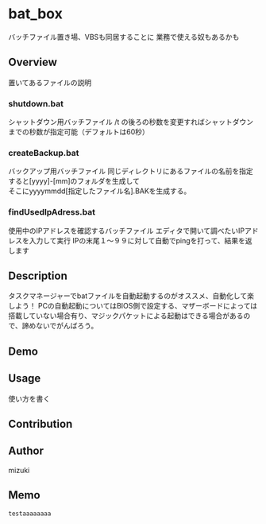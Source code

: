 # bat_box
バッチファイル置き場、VBSも同居することに
業務で使える奴もあるかも

## Overview
置いてあるファイルの説明 

### shutdown.bat  
 シャットダウン用バッチファイル
 /t の後ろの秒数を変更すればシャットダウンまでの秒数が指定可能（デフォルトは60秒） 
 
### createBackup.bat
 バックアップ用バッチファイル
 同じディレクトリにあるファイルの名前を指定すると[yyyy]-[mm]のフォルダを生成して  
 そこにyyyymmdd[指定したファイル名].BAKを生成する。
 
### findUsedIpAdress.bat
 使用中のIPアドレスを確認するバッチファイル
 エディタで開いて調べたいIPアドレスを入力して実行
 IPの末尾１～９９に対して自動でpingを打って、結果を返します
 
## Description
タスクマネージャーでbatファイルを自動起動するのがオススメ、自動化して楽しよう！
PCの自動起動についてはBIOS側で設定する、マザーボードによっては搭載していない場合有り、マジックパケットによる起動はできる場合があるので、諦めないでがんばろう。

## Demo

## Usage
使い方を書く

## Contribution

## Author
mizuki

## Memo
```
testaaaaaaaa
```
